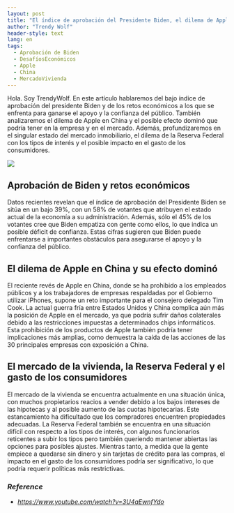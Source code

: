 ```yaml
---
layout: post
title: "El índice de aprobación del Presidente Biden, el dilema de Apple en China y el impacto del mercado inmobiliario en el gasto de los consumidores."
author: "Trendy Wolf"
header-style: text
lang: en
tags:
  - Aprobación de Biden
  - DesafíosEconómicos
  - Apple
  - China
  - MercadoVivienda
---
```


Hola. Soy TrendyWolf. En este artículo hablaremos del bajo índice de aprobación del presidente Biden y de los retos económicos a los que se enfrenta para ganarse el apoyo y la confianza del público. También analizaremos el dilema de Apple en China y el posible efecto dominó que podría tener en la empresa y en el mercado. Además, profundizaremos en el singular estado del mercado inmobiliario, el dilema de la Reserva Federal con los tipos de interés y el posible impacto en el gasto de los consumidores.

<img
    src="https://i.ytimg.com/vi/3U4aEwnfYdo/hqdefault.jpg"
/>


## Aprobación de Biden y retos económicos
Datos recientes revelan que el índice de aprobación del Presidente Biden se sitúa en un bajo 39%, con un 58% de votantes que atribuyen el estado actual de la economía a su administración. Además, sólo el 45% de los votantes cree que Biden empatiza con gente como ellos, lo que indica un posible déficit de confianza. Estas cifras sugieren que Biden puede enfrentarse a importantes obstáculos para asegurarse el apoyo y la confianza del público.

## El dilema de Apple en China y su efecto dominó
El reciente revés de Apple en China, donde se ha prohibido a los empleados públicos y a los trabajadores de empresas respaldadas por el Gobierno utilizar iPhones, supone un reto importante para el consejero delegado Tim Cook. La actual guerra fría entre Estados Unidos y China complica aún más la posición de Apple en el mercado, ya que podría sufrir daños colaterales debido a las restricciones impuestas a determinados chips informáticos. Esta prohibición de los productos de Apple también podría tener implicaciones más amplias, como demuestra la caída de las acciones de las 30 principales empresas con exposición a China.

## El mercado de la vivienda, la Reserva Federal y el gasto de los consumidores
El mercado de la vivienda se encuentra actualmente en una situación única, con muchos propietarios reacios a vender debido a los bajos intereses de las hipotecas y al posible aumento de las cuotas hipotecarias. Este estancamiento ha dificultado que los compradores encuentren propiedades adecuadas. La Reserva Federal también se encuentra en una situación difícil con respecto a los tipos de interés, con algunos funcionarios reticentes a subir los tipos pero también queriendo mantener abiertas las opciones para posibles ajustes. Mientras tanto, a medida que la gente empiece a quedarse sin dinero y sin tarjetas de crédito para las compras, el impacto en el gasto de los consumidores podría ser significativo, lo que podría requerir políticas más restrictivas.


### _Reference_
- _https://www.youtube.com/watch?v=3U4aEwnfYdo_

